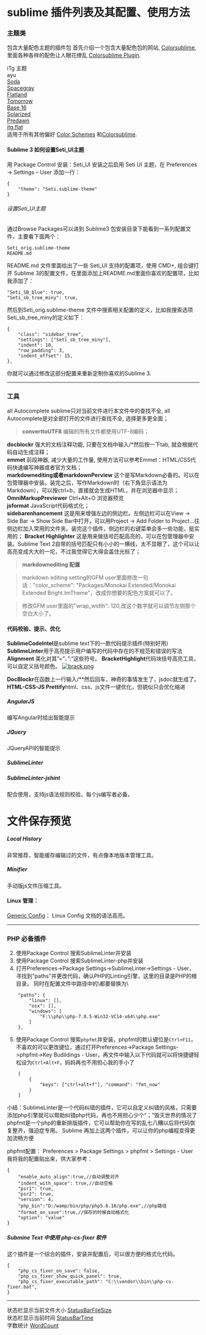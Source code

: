 # sublime 插件列表及其配置、使用方法


### 主题类
包含大量配色主题的插件包 首先介绍一个包含大量配色包的网站, [Colorsublime](http://colorsublime.com/), 里面各种各样的配色让人眼花缭乱 [Colorsublime Plugin](https://github.com/Colorsublime/Colorsublime-Plugin).  

iTg 主题  
ayu  
[Soda](http://buymeasoda.github.io/soda-theme/)  
[Spacegray](http://kkga.github.io/spacegray/)  
[Flatland](https://github.com/thinkpixellab/flatland)  
[Tomorrow](https://github.com/chriskempson/tomorrow-theme)  
[Base 16](https://github.com/chriskempson/base16)  
[Solarized](http://ethanschoonover.com/solarized)  
[Predawn](https://github.com/jamiewilson/predawn)  
[itg.flat](https://sublime.wbond.net/packages/Theme%20-%20itg.flat)  
适用于所有其他偏好 [Color Schemes](https://github.com/daylerees/colour-schemes) 和[Сolorsublime](http://colorsublime.com/).

#### Sublime 3 如何设置Seti_UI主题

用 Package Control 安装：Seti_UI
安装之后启用 Seti UI 主题，在 Preferences -> Settings – User 添加一行：

    {
        "theme": "Seti.sublime-theme"
    }

###### 设置Seti_UI主题
通过Browse Packages可以进到 Sublime3 包安装目录下能看到一系列配置文件，主要看下面两个：

    Seti_orig.sublime-theme
    README.md
README.md 文件里面给出了一些 Seti_UI 支持的配置项，使用 CMD+, 组合键打开 Sublime 3的配置文件，在里面添加上README.md里面你喜欢的配置项，比如我添加了：

    "Seti_SB_blue": true,
    "Seti_sb_tree_miny": true,
然后到Seti_orig.sublime-theme 文件中搜索相关配置的定义，比如我搜索选项Seti_sb_tree_miny的定义如下：

    {
        "class": "sidebar_tree",
        "settings": ["Seti_sb_tree_miny"],
        "indent": 10,
        "row_padding": 3,
        "indent_offset": 15,
    },
你就可以通过修改这部分配置来重新定制你喜欢的Sublime 3.




---


### 工具
all Autocomplete sublime只对当前文件进行本文件中的查找不全, all Autocomplete是对全部打开的文件进行查找不全, 选择更多更全面；  

> **converttoUTF8** 编辑的所有文件都使用UTF-8编码；  

**docblockr** 强大的文档注释功能, 只要在文档中输入/*然后按一下tab, 就会根据代码自动生成注释；  
**emmet** 前段神器, 减少大量的工作量, 使用方法可以参考Emmet：HTML/CSS代码快速编写神器或者官方文档；  
**markdownediting或者markdownPerview** 这个是写Markdown必备的。可以在包管理器中安装。装完之后，写作Markdown时（右下角显示语法为Markdown），可以按ctrl+b，直接就会生成HTML，并在浏览器中显示；  
**OmniMarkupPreviewer** Ctrl+Alt+O 浏览器预览  
**jsformat** JavaScript代码格式化；  
**sidebarenhancement** 这是用来增强左边的侧边栏。左侧边栏可以在View -> Side Bar -> Show Side Bar中打开，可以用Project -> Add Folder to Project...往侧边栏加入常用的文件夹。装完这个插件，侧边栏的右键菜单会多一些功能，挺实用的；
**Bracket Highlighter** 这是用来做括号匹配高亮的，可以在包管理器中安装。Sublime Text 2自带的括号匹配只有小小的一横线，太不显眼了，这个可以让高亮变成大大的一坨，不过我觉得它大得会盖住光标了；  


> **markdownediting 配置**

> markdown editing setting的GFM user里面修改一句话："color_scheme": "Packages/Monokai Extended/Monokai Extended Bright.tmTheme"，改成你想要的配色方案就可以了。

> 修改GFM user里面的"wrap_width": 120,改这个数字就可以调节左侧那个空白大小了。

#### 代码校验、提示、优化

**SublimeCodeIntel**是sublime text下的一款代码提示插件(特别好用)  
**SublimeLinter**用于高亮提示用户编写的代码中存在的不规范和错误的写法    
**Alignment**  美化对其”=”、”:”这些符号。
**BracketHighlight**代码块括号高亮工具，可以自定义括号颜色。
[![brack.png](http://yalishizhude.github.io/2015/10/20/sublime/brack.png)](http://yalishizhude.github.io/2015/10/20/sublime/brack.png)

**DocBlockr**在函数上一行输入/**然后回车，神奇的事情发生了，jsdoc就生成了。
**HTML-CSS-JS Prettify**html、css、js文件一键优化，但貌似只会优化缩进

##### AngularJS
编写Angular时给出智能提示
##### JQuery
JQueryAPI的智能提示
##### SublimeLinter
##### SublimeLinter-jshint
配合使用，支持js语法规则校验，每个js编写者必备。
# 文件保存预览
##### Local History
非常推荐，智能缓存编辑过的文件，有点像本地版本管理工具。
##### Minifier
手动版js文件压缩工具。


#### Linux 管理：
[Generic Config](https://github.com/skozlovf/Sublime-GenericConfig)： Linux Config 文档的语法高亮。

---
### PHP 必备插件

2. 使用Package Control 搜索SublimeLinter并安装
3. 使用Package Control 搜索SublimeLinter-php并安装
4. 打开Preferences->Package Settings->SublimeLinter->Settings - User，寻找到"paths"并更改代码，确认PHP的Linting引擎，这里的目录是PHP的根目录， 同时在配置文件中路径中的\都要替换为\\ 
```
    "paths": {
        "linux": [],
        "osx": [],
        "windows": [
            "F:\\php\\php-7.0.5-Win32-VC14-x64\\php.exe"
        ]
    },
```
5. 使用Package Control 搜索`phpfmt`并安装，phpfmt的默认键位是`Ctrl+F11`，不喜欢的可以更改键位，通过打开Preferences->Package Settings->phpfmt->Key Budildings - User，再文件中输入以下代码就可以将快捷键轻松设为`Ctrl+Alt+F`，妈妈再也不用担心我的手小了
```
    [    
        { 
            "keys": ["ctrl+alt+f"], "command": "fmt_now" 
        }   
    ] 
```
小结：SublimeLinter是一个代码纠错的插件，它可以自定义纠错的风格，只需要添加php引擎就可以帮助纠错php代码，再也不用担心少个“；”毁灭世界的情况了
phpfmt是一个php的重新排版插件，它可以帮助你在写的乱七八糟以后将代码恢复整齐，强迫症专用。
Sublime 再加上这两个插件，可以让你的php编程变得更加流畅方便

phpfmt配置：
Preferences > Package Settings > phpfmt > Settings - User
我将我的配置贴出来，供大家参考：

    {
        "enable_auto_align":true,//自动调整对齐
        "indent_with_space": true,//自动空格
        "psr1": true,
        "psr2": true,
        "version": 4,
        "php_bin":"D:/wamp/bin/php/php5.6.16/php.exe",//php路径
        "format_on_save":true,//保存的时候自动格式化
        "option": "value"
    }




##### Submine Text 中使用 php-cs-fixer 软件

这个插件是一个综合的插件，安装并配置后，可以很方便的格式化代码。

    {
        "php_cs_fixer_on_save": false,
        "php_cs_fixer_show_quick_panel": true,
        "php_cs_fixer_executable_path": "C:\\vendor\\bin\\php-cs-fixer.bat",
    }


----


状态栏显示当前文件大小 [StatusBarFileSize](https://github.com/SublimeText/StatusBarFileSize)   
状态栏显示当前时间 [StatusBarTime](https://github.com/lowliet/sublimetext-StatusBarTime)   
字数统计 [WordCount](https://github.com/titoBouzout/WordCount)   